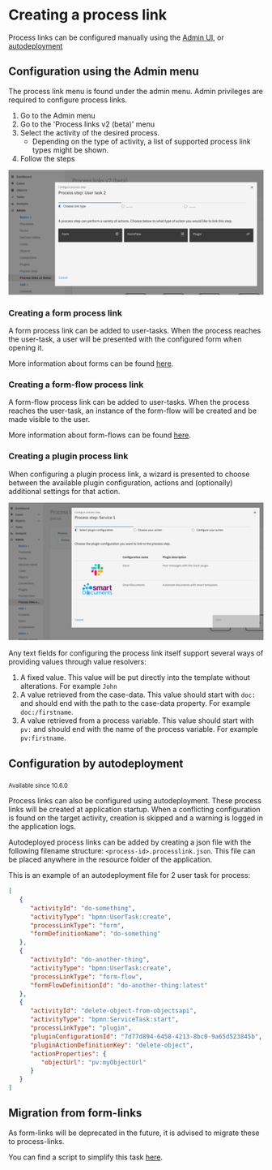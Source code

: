 # Creating a process link

Process links can be configured manually using the [Admin UI](#configuration-using-the-admin-menu),
or [autodeployment](#configuration-by-autodeployment)

## Configuration using the Admin menu

The process link menu is found under the admin menu. Admin privileges are required to configure
process links.

1. Go to the Admin menu
2. Go to the 'Process links v2 (beta)' menu
3. Select the activity of the desired process.
    - Depending on the type of activity, a list of supported process link types might be shown.
4. Follow the steps

![Select process link type](img/select-process-link-type.png)

### Creating a form process link

A form process link can be added to user-tasks. When the process reaches the user-task, a user will be presented with
the configured form when opening it.

More information about forms can be found [here](/using-valtimo/forms/forms.md).

### Creating a form-flow process link

A form-flow process link can be added to user-tasks. When the process reaches the user-task, an instance of the
form-flow will be created and be made visible to the user.

More information about form-flows can be found [here](/using-valtimo/form-flow/form-flow.md).

### Creating a plugin process link

When configuring a plugin process link, a wizard is presented to choose between the available plugin configuration,
actions and (optionally) additional settings for that action.

![Creating a plugin process link](img/create-plugin-process-link.png)

Any text fields for configuring the process link itself support several ways of providing values through value
resolvers:

1. A fixed value. This value will be put directly into the template without alterations. For example `John`
2. A value retrieved from the case-data. This value should start with `doc:` and should end with the path to the
   case-data property. For example `doc:/firstname`.
3. A value retrieved from a process variable. This value should start with `pv:` and should end with the name of the
   process variable. For example `pv:firstname`.

## Configuration by autodeployment

<sub>Available since 10.6.0</sub>

Process links can also be configured using autodeployment.
These process links will be created at application startup.
When a conflicting configuration is found on the target activity, creation is skipped and a warning is logged in the
application logs.

Autodeployed process links can be added by creating a json file with the following filename
structure: `<process-id>.processlink.json`. This file can be placed anywhere in the resource folder of the application.

This is an example of an autodeployment file for 2 user task for process:
```json
[
   {
      "activityId": "do-something",
      "activityType": "bpmn:UserTask:create",
      "processLinkType": "form",
      "formDefinitionName": "do-something"
   },
   {
      "activityId": "do-another-thing",
      "activityType": "bpmn:UserTask:create",
      "processLinkType": "form-flow",
      "formFlowDefinitionId": "do-another-thing:latest"
   },
   {
      "activityId": "delete-object-from-objectsapi",
      "activityType": "bpmn:ServiceTask:start",
      "processLinkType": "plugin",
      "pluginConfigurationId": "7d77d894-6458-4213-8bc0-9a65d523845b",
      "pluginActionDefinitionKey": "delete-object",
      "actionProperties": {
         "objectUrl": "pv:myObjectUrl"
      }
   }
]
```

## Migration from form-links
As form-links will be deprecated in the future, it is advised to migrate these to process-links.

You can find a script to simplify this task [here](script/migrate-formlinks.sh).


